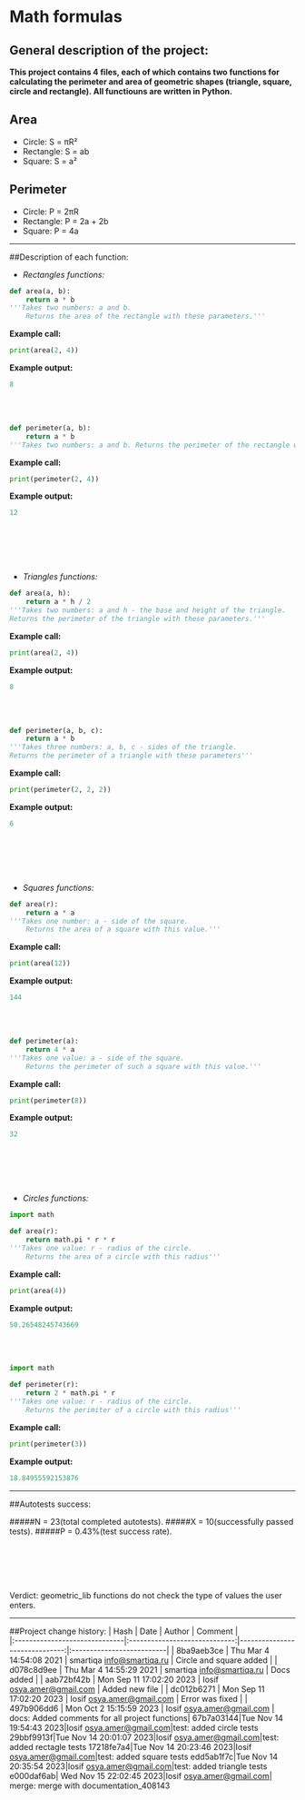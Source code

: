 # Math formulas

## General description of the project:

**This project contains 4 files, each of which contains two functions for calculating the perimeter and area of ​​geometric shapes (triangle, square, circle and rectangle). All functiouns are written in Python.**

## Area

- Circle: S = πR²
- Rectangle: S = ab
- Square: S = a²

## Perimeter

- Circle: P = 2πR
- Rectangle: P = 2a + 2b
- Square: P = 4a

---

##Description of each function:

- _Rectangles functions:_

```python
def area(a, b):
    return a * b
'''Takes two numbers: a and b.
    Returns the area of ​​the rectangle with these parameters.'''
```

**Example call:**

```python
print(area(2, 4))
```

**Example output:**

```python
8
```

<br>
<br>

```python
def perimeter(a, b):
    return a * b
'''Takes two numbers: a and b. Returns the perimeter of ​​the rectangle with these parameters'''
```

**Example call:**

```python
print(perimeter(2, 4))
```

**Example output:**

```python
12
```

<br>
<br>
<br>
<br>

- _Triangles functions:_

```python
def area(a, h):
    return a * h / 2
'''Takes two numbers: a and h - the base and height of the triangle.
Returns the perimeter of the triangle with these parameters.'''
```

**Example call:**

```python
print(area(2, 4))
```

**Example output:**

```python
8
```

<br>
<br>

```python
def perimeter(a, b, c):
    return a * b
'''Takes three numbers: a, b, c - sides of the triangle.
Returns the perimeter of a triangle with these parameters'''
```

**Example call:**

```python
print(perimeter(2, 2, 2))
```

**Example output:**

```python
6
```

<br>
<br>
<br>
<br>

- _Squares functions:_

```python
def area(r):
    return a * a
'''Takes one number: a - side of the square.
    Returns the area of ​​a square with this value.'''
```

**Example call:**

```python
print(area(12))
```

**Example output:**

```python
144
```

<br>
<br>

```python
def perimeter(a):
    return 4 * a
'''Takes one value: a - side of the square.
    Returns the perimeter of such a square with this value.'''
```

**Example call:**

```python
print(perimeter(8))
```

**Example output:**

```python
32
```

<br>
<br>
<br>
<br>

- _Circles functions:_

```python
import math

def area(r):
    return math.pi * r * r
'''Takes one value: r - radius of the circle.
    Returns the area of ​​a circle with this radius'''
```

**Example call:**

```python
print(area(4))
```

**Example output:**

```python
50.26548245743669
```

<br>
<br>

```python
import math

def perimeter(r):
    return 2 * math.pi * r
'''Takes one value: r - radius of the circle.
    Returns the perimiter of ​​a circle with this radius'''
```

**Example call:**

```python
print(perimeter(3))
```

**Example output:**

```python
18.84955592153876
```

---

##Autotests success:

#####N = 23(total completed autotests).
#####X = 10(successfully passed tests).
#####P = 0.43%(test success rate).

<br>
<br>
<br>
<br>

Verdict: geometric_lib functions do not check the type of values ​​the user enters.

---

##Project change history:
| Hash | Date | Author | Comment |  
|:------------------------------|:-----------------------------:|------------------------------:|:--------------------------|
| 8ba9aeb3ce | Thu Mar 4 14:54:08 2021 | smartiqa <info@smartiqa.ru> | Circle and square added |
| d078c8d9ee | Thu Mar 4 14:55:29 2021 | smartiqa <info@smartiqa.ru> | Docs added |
| aab72bf42b | Mon Sep 11 17:02:20 2023 | Iosif <osya.amer@gmail.com> | Added new file |
| dc012b6271 | Mon Sep 11 17:02:20 2023 | Iosif <osya.amer@gmail.com> | Error was fixed |
| 497b906dd6 | Mon Oct 2 15:15:59 2023 | Iosif <osya.amer@gmail.com> | docs: Added comments for all project functions|
67b7a03144|Tue Nov 14 19:54:43 2023|Iosif <osya.amer@gmail.com>|test: added circle tests
29bbf9913f|Tue Nov 14 20:01:07 2023|Iosif <osya.amer@gmail.com>|test: added rectagle tests
17218fe7a4|Tue Nov 14 20:23:46 2023|Iosif <osya.amer@gmail.com>|test: added square tests
edd5ab1f7c|Tue Nov 14 20:35:54 2023|Iosif <osya.amer@gmail.com>|test: added triangle tests
e000daf6ab| Wed Nov 15 22:02:45 2023|Iosif <osya.amer@gmail.com>| merge: merge with documentation_408143
